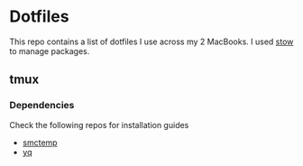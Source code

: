 # Dotfiles

This repo contains a list of dotfiles I use across my 2 MacBooks. I used [stow](https://formulae.brew.sh/formula/stow) to manage packages.

## tmux

### Dependencies

Check the following repos for installation guides

- [smctemp](https://github.com/narugit/smctemp)
- [yq](https://github.com/mikefarah/yq)
